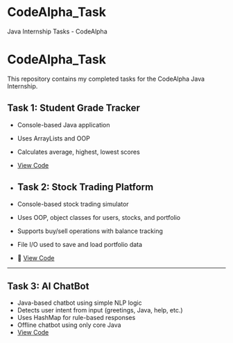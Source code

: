# CodeAlpha_Task
Java Internship Tasks - CodeAlpha
# CodeAlpha_Task

This repository contains my completed tasks for the CodeAlpha Java Internship.

## Task 1: Student Grade Tracker
- Console-based Java application
- Uses ArrayLists and OOP
- Calculates average, highest, lowest scores
- [View Code](Task1_StudentGradeTracker/StudentGradeTracker.java)

- ## Task 2: Stock Trading Platform
- Console-based stock trading simulator
- Uses OOP, object classes for users, stocks, and portfolio
- Supports buy/sell operations with balance tracking
- File I/O used to save and load portfolio data
- 📄 [View Code](Task2_StockTradingPlatform/StockTradingPlatform.java)

---

## Task 3: AI ChatBot
- Java-based chatbot using simple NLP logic
- Detects user intent from input (greetings, Java, help, etc.)
- Uses HashMap for rule-based responses
- Offline chatbot using only core Java
- [View Code](Task3_AIChatBot/Main.java)



